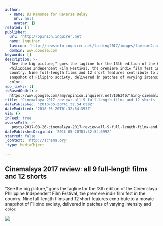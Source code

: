 ```yaml
---
author:
  - name: DJ Ramones for Reverse Delay
    url: null
    avatar: {}
related: []
publisher:
  url: 'http://opinion.inquirer.net'
  name: Inquirer
  favicon: 'http://newsinfo.inquirer.net/landing2017/images/favicon2.ico'
  domain: www.google.com
keywords: []
description: >-
  "See the big picture," goes the tagline for the 13th edition of the Cinemalaya
  Philippine Independent Film Festival, the premiere indie film fest in the
  country. Nine full-length films and 12 short features contribute to a mosaic
  snapshot of Filipino society, delivered in patches of varying intensity and
  color.
app_links: []
isBasedOnUrl: >-
  https://www.google.com/amp/opinion.inquirer.net/106340/thinq-cinemalaya-2017-reviews/amp
title: 'Cinemalaya 2017 review: all 9 full-length films and 12 shorts'
datePublished: '2018-05-20T01:32:54.699Z'
dateModified: '2018-05-20T01:32:54.393Z'
via: {}
inFeed: true
sourcePath: >-
  _posts/2017-08-26-cinemalaya-2017-review-all-9-full-length-films-and-12-short.md
datePublishedOriginal: '2018-05-20T01:32:54.699Z'
starred: false
_context: 'http://schema.org'
_type: MediaObject

---
```

<article style=""><h1>Cinemalaya 2017 review: all 9 full-length films and 12 shorts</h1><p>"See the big picture," goes the tagline for the 13th edition of the Cinemalaya Philippine Independent Film Festival, the premiere indie film fest in the country. Nine full-length films and 12 short features contribute to a mosaic snapshot of Filipino society, delivered in patches of varying intensity and color.</p><img src="http://opinion.inquirer.net/files/2017/08/cinemalaya-logo.jpg" /></article>